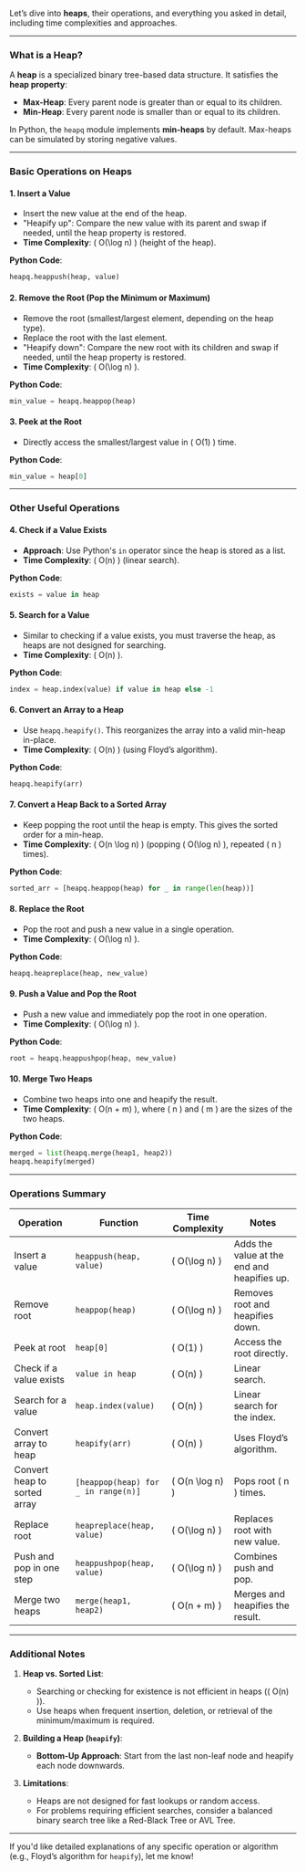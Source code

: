 Let’s dive into **heaps**, their operations, and everything you asked in detail, including time complexities and approaches.

---

### **What is a Heap?**
A **heap** is a specialized binary tree-based data structure. It satisfies the **heap property**:
- **Max-Heap**: Every parent node is greater than or equal to its children.
- **Min-Heap**: Every parent node is smaller than or equal to its children.

In Python, the `heapq` module implements **min-heaps** by default. Max-heaps can be simulated by storing negative values.

---

### **Basic Operations on Heaps**

#### 1. **Insert a Value**
   - Insert the new value at the end of the heap.
   - "Heapify up": Compare the new value with its parent and swap if needed, until the heap property is restored.
   - **Time Complexity**: \( O(\log n) \) (height of the heap).

   **Python Code**:
   ```python
   heapq.heappush(heap, value)
   ```

#### 2. **Remove the Root (Pop the Minimum or Maximum)**
   - Remove the root (smallest/largest element, depending on the heap type).
   - Replace the root with the last element.
   - "Heapify down": Compare the new root with its children and swap if needed, until the heap property is restored.
   - **Time Complexity**: \( O(\log n) \).

   **Python Code**:
   ```python
   min_value = heapq.heappop(heap)
   ```

#### 3. **Peek at the Root**
   - Directly access the smallest/largest value in \( O(1) \) time.

   **Python Code**:
   ```python
   min_value = heap[0]
   ```

---

### **Other Useful Operations**

#### 4. **Check if a Value Exists**
   - **Approach**: Use Python's `in` operator since the heap is stored as a list.
   - **Time Complexity**: \( O(n) \) (linear search).

   **Python Code**:
   ```python
   exists = value in heap
   ```

#### 5. **Search for a Value**
   - Similar to checking if a value exists, you must traverse the heap, as heaps are not designed for searching.
   - **Time Complexity**: \( O(n) \).

   **Python Code**:
   ```python
   index = heap.index(value) if value in heap else -1
   ```

#### 6. **Convert an Array to a Heap**
   - Use `heapq.heapify()`. This reorganizes the array into a valid min-heap in-place.
   - **Time Complexity**: \( O(n) \) (using Floyd’s algorithm).

   **Python Code**:
   ```python
   heapq.heapify(arr)
   ```

#### 7. **Convert a Heap Back to a Sorted Array**
   - Keep popping the root until the heap is empty. This gives the sorted order for a min-heap.
   - **Time Complexity**: \( O(n \log n) \) (popping \( O(\log n) \), repeated \( n \) times).

   **Python Code**:
   ```python
   sorted_arr = [heapq.heappop(heap) for _ in range(len(heap))]
   ```

#### 8. **Replace the Root**
   - Pop the root and push a new value in a single operation.
   - **Time Complexity**: \( O(\log n) \).

   **Python Code**:
   ```python
   heapq.heapreplace(heap, new_value)
   ```

#### 9. **Push a Value and Pop the Root**
   - Push a new value and immediately pop the root in one operation.
   - **Time Complexity**: \( O(\log n) \).

   **Python Code**:
   ```python
   root = heapq.heappushpop(heap, new_value)
   ```

#### 10. **Merge Two Heaps**
   - Combine two heaps into one and heapify the result.
   - **Time Complexity**: \( O(n + m) \), where \( n \) and \( m \) are the sizes of the two heaps.

   **Python Code**:
   ```python
   merged = list(heapq.merge(heap1, heap2))
   heapq.heapify(merged)
   ```

---

### **Operations Summary**

| **Operation**                | **Function**                       | **Time Complexity** | **Notes**                                      |
|-------------------------------|-------------------------------------|----------------------|------------------------------------------------|
| Insert a value                | `heappush(heap, value)`            | \( O(\log n) \)     | Adds the value at the end and heapifies up.    |
| Remove root                   | `heappop(heap)`                    | \( O(\log n) \)     | Removes root and heapifies down.              |
| Peek at root                  | `heap[0]`                          | \( O(1) \)          | Access the root directly.                     |
| Check if a value exists       | `value in heap`                    | \( O(n) \)          | Linear search.                                |
| Search for a value            | `heap.index(value)`                | \( O(n) \)          | Linear search for the index.                  |
| Convert array to heap         | `heapify(arr)`                     | \( O(n) \)          | Uses Floyd’s algorithm.                       |
| Convert heap to sorted array  | `[heappop(heap) for _ in range(n)]`| \( O(n \log n) \)   | Pops root \( n \) times.                      |
| Replace root                  | `heapreplace(heap, value)`         | \( O(\log n) \)     | Replaces root with new value.                 |
| Push and pop in one step      | `heappushpop(heap, value)`         | \( O(\log n) \)     | Combines push and pop.                        |
| Merge two heaps               | `merge(heap1, heap2)`              | \( O(n + m) \)      | Merges and heapifies the result.              |

---

### **Additional Notes**

1. **Heap vs. Sorted List**:
   - Searching or checking for existence is not efficient in heaps (\( O(n) \)).
   - Use heaps when frequent insertion, deletion, or retrieval of the minimum/maximum is required.

2. **Building a Heap (`heapify`)**:
   - **Bottom-Up Approach**: Start from the last non-leaf node and heapify each node downwards.

3. **Limitations**:
   - Heaps are not designed for fast lookups or random access.
   - For problems requiring efficient searches, consider a balanced binary search tree like a Red-Black Tree or AVL Tree.

---

If you'd like detailed explanations of any specific operation or algorithm (e.g., Floyd’s algorithm for `heapify`), let me know!
